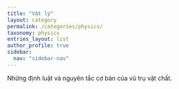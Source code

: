 ```yaml
---
title: "Vật lý"
layout: category
permalink: /categories/physics/
taxonomy: physics
entries_layout: list
author_profile: true
sidebar:
  nav: "sidebar-nav"
---
```


Những định luật và nguyên tắc cơ bản của vũ trụ vật chất.
